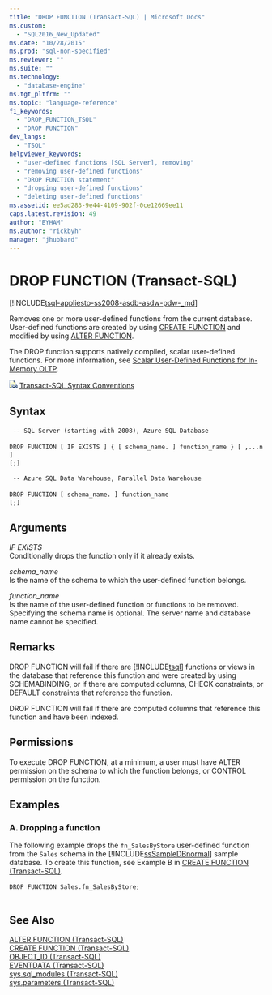 ```yaml
---
title: "DROP FUNCTION (Transact-SQL) | Microsoft Docs"
ms.custom: 
  - "SQL2016_New_Updated"
ms.date: "10/28/2015"
ms.prod: "sql-non-specified"
ms.reviewer: ""
ms.suite: ""
ms.technology: 
  - "database-engine"
ms.tgt_pltfrm: ""
ms.topic: "language-reference"
f1_keywords: 
  - "DROP_FUNCTION_TSQL"
  - "DROP FUNCTION"
dev_langs: 
  - "TSQL"
helpviewer_keywords: 
  - "user-defined functions [SQL Server], removing"
  - "removing user-defined functions"
  - "DROP FUNCTION statement"
  - "dropping user-defined functions"
  - "deleting user-defined functions"
ms.assetid: ee5ad283-9e44-4109-902f-0ce12669ee11
caps.latest.revision: 49
author: "BYHAM"
ms.author: "rickbyh"
manager: "jhubbard"
---
```

# DROP FUNCTION (Transact-SQL)
[!INCLUDE[tsql-appliesto-ss2008-asdb-asdw-pdw-_md](../../includes/tsql-appliesto-ss2008-asdb-asdw-pdw-md.md)]

  Removes one or more user-defined functions from the current database. User-defined functions are created by using [CREATE FUNCTION](../../t-sql/statements/create-function-transact-sql.md) and modified by using [ALTER FUNCTION](../../t-sql/statements/alter-function-transact-sql.md).  
  
 The DROP function supports natively compiled, scalar user-defined functions. For more information, see [Scalar User-Defined Functions for In-Memory OLTP](../../relational-databases/in-memory-oltp/scalar-user-defined-functions-for-in-memory-oltp.md).  
  
 ![Topic link icon](../../database-engine/configure-windows/media/topic-link.gif "Topic link icon") [Transact-SQL Syntax Conventions](../../t-sql/language-elements/transact-sql-syntax-conventions-transact-sql.md)  
  
## Syntax  
  
```  
 -- SQL Server (starting with 2008), Azure SQL Database 

DROP FUNCTION [ IF EXISTS ] { [ schema_name. ] function_name } [ ,...n ]   
[;]
```

```  
 -- Azure SQL Data Warehouse, Parallel Data Warehouse 

DROP FUNCTION [ schema_name. ] function_name
[;] 
```  
   
  
## Arguments  
 *IF EXISTS*    
 Conditionally drops the function only if it already exists.  
  
 *schema_name*  
 Is the name of the schema to which the user-defined function belongs.  
  
 *function_name*  
 Is the name of the user-defined function or functions to be removed. Specifying the schema name is optional. The server name and database name cannot be specified.  
  
## Remarks  
 DROP FUNCTION will fail if there are [!INCLUDE[tsql](../../includes/tsql-md.md)] functions or views in the database that reference this function and were created by using SCHEMABINDING, or if there are computed columns, CHECK constraints, or DEFAULT constraints that reference the function.  
  
 DROP FUNCTION will fail if there are computed columns that reference this function and have been indexed.  
  
## Permissions  
 To execute DROP FUNCTION, at a minimum, a user must have ALTER permission on the schema to which the function belongs, or CONTROL permission on the function.  
  
## Examples  
  
### A. Dropping a function  
 The following example drops the `fn_SalesByStore` user-defined function from the `Sales` schema in the [!INCLUDE[ssSampleDBnormal](../../includes/sssampledbnormal-md.md)] sample database. To create this function, see Example B in [CREATE FUNCTION &#40;Transact-SQL&#41;](../../t-sql/statements/create-function-transact-sql.md).  
  
```  
DROP FUNCTION Sales.fn_SalesByStore;  
 
```  
  
## See Also  
 [ALTER FUNCTION &#40;Transact-SQL&#41;](../../t-sql/statements/alter-function-transact-sql.md)   
 [CREATE FUNCTION &#40;Transact-SQL&#41;](../../t-sql/statements/create-function-transact-sql.md)   
 [OBJECT_ID &#40;Transact-SQL&#41;](../../t-sql/functions/object-id-transact-sql.md)   
 [EVENTDATA &#40;Transact-SQL&#41;](../../t-sql/functions/eventdata-transact-sql.md)   
 [sys.sql_modules &#40;Transact-SQL&#41;](../../relational-databases/system-catalog-views/sys-sql-modules-transact-sql.md)   
 [sys.parameters &#40;Transact-SQL&#41;](../../relational-databases/system-catalog-views/sys-parameters-transact-sql.md)  
  
  
